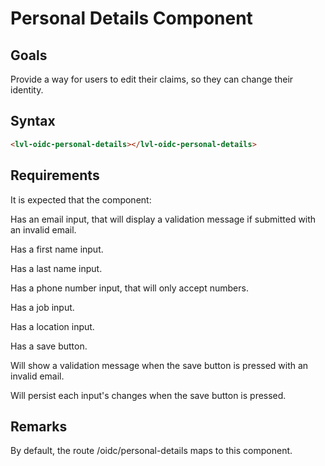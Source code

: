 ﻿# Personal Details Component

## Goals
Provide a way for users to edit their claims, so they can change their identity.



## Syntax
```html
<lvl-oidc-personal-details></lvl-oidc-personal-details>
```




## Requirements
It is expected that the component:

Has an email input, that will display a validation message if submitted with an invalid email.


Has a first name input.


Has a last name input.


Has a phone number input, that will only accept numbers.


Has a job input.


Has a location input.


Has a save button.


Will show a validation message when the save button is pressed with an invalid email.


Will persist each input's changes when the save button is pressed.



## Remarks
By default, the route /oidc/personal-details maps to this component.